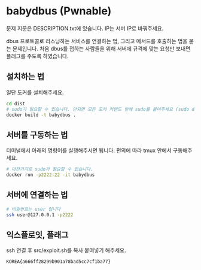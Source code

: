 # babydbus (Pwnable)

문제 지문은 DESCRIPTION.txt에 있습니다. IP는 서버 IP로 바꿔주세요.

dbus 프로토콜로 리스닝하는 서비스를 연결하는 법, 그리고 메서드를 호출하는 법을
묻는 문제입니다. 처음 dbus를 접하는 사람들을 위해 서버에 규격에 맞는 요청만 보내면
플래그를 주도록 하였습니다.

## 설치하는 법

일단 도커를 설치해주세요.

```sh
cd dist
# sudo가 필요할 수 있습니다. 안되면 모든 도커 커맨드 앞에 sudo를 붙여주세요 (sudo docker)
docker build -t babydbus .
```

## 서버를 구동하는 법

터미널에서 아래의 명령어를 실행해주시면 됩니다. 편의에 따라 tmux 안에서 구동해주세요.

```sh
# 마찬가지로 sudo가 필요할 수 있습니다.
docker run -p2222:22 -it babydbus
```

## 서버에 연결하는 법

```sh
# 비밀번호는 user 입니다
ssh user@127.0.0.1 -p2222
```

## 익스플로잇, 플래그

ssh 연결 후 src/exploit.sh를 복사 붙여넣기 해주세요.

```
KOREA{a666ff28299b901a78bad5cc7cf1ba77}
```
